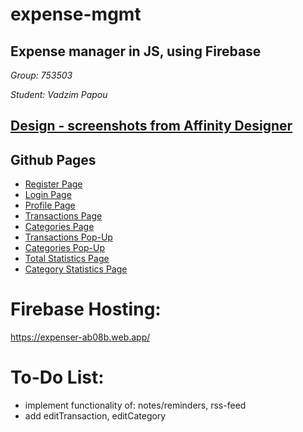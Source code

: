 # expense-mgmt

## Expense manager in JS, using Firebase

_Group: 753503_

_Student: Vadzim Papou_

## [Design - screenshots from Affinity Designer](https://www.figma.com/file/x1i4ceJDfF2WMYDHwi0kSy/Expenser)

## Github Pages
- [Register Page](https://vdmppv.github.io/expense-mgmt/src/register.html)
- [Login Page](https://vdmppv.github.io/expense-mgmt/src/login.html)
- [Profile Page](https://vdmppv.github.io/expense-mgmt/src/profile.html)
- [Transactions Page](https://vdmppv.github.io/expense-mgmt/src/transactions.html)
- [Categories Page](https://vdmppv.github.io/expense-mgmt/src/categories.html)
- [Transactions Pop-Up](https://vdmppv.github.io/expense-mgmt/src/addTransaction.html)
- [Categories Pop-Up](https://vdmppv.github.io/expense-mgmt/src/addCategory.html)
- [Total Statistics Page](https://vdmppv.github.io/expense-mgmt/src/statistics_total)
- [Category Statistics Page](https://vdmppv.github.io/expense-mgmt/src/statistics_category.html)

# Firebase Hosting:  
https://expenser-ab08b.web.app/

# To-Do List:
- implement functionality of: notes/reminders, rss-feed
- add editTransaction, editCategory

